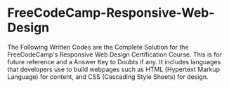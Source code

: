# FreeCodeCamp-Responsive-Web-Design
The Following Written Codes are the Complete Solution for the FreeCodeCamp's Responsive Web Design Certification Course. This is for future reference and a Answer Key to Doubts if any. It includes languages that developers use to build webpages such as HTML (Hypertext Markup Language) for content, and CSS (Cascading Style Sheets) for design.

